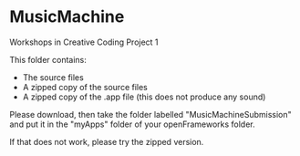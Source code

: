 MusicMachine
============

Workshops in Creative Coding Project 1


This folder contains:
- The source files
- A zipped copy of the source files
- A zipped copy of the .app file (this does not produce any sound)

Please download, then take the folder labelled "MusicMachineSubmission" and put it in the "myApps" folder of your openFrameworks folder.

If that does not work, please try the zipped version. 
